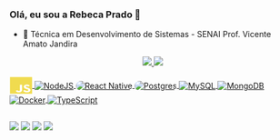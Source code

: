 ### Olá, eu sou a Rebeca Prado 👋
- 🌱 Técnica em Desenvolvimento de Sistemas - SENAI Prof. Vicente Amato Jandira


<div align="center">
  <a href="https://github.com/pradoRebeca">
  <img height="180em" src="https://github-readme-stats.vercel.app/api?username=pradoRebeca&show_icons=true&theme=dark&include_all_commits=true&count_private=true"/>
  <img height="180em" src="https://github-readme-stats.vercel.app/api/top-langs/?username=pradoRebeca&layout=compact&langs_count=7&theme=dark"/>
</div>
 <div style="display: inline_block"><br>
  <img align="center" alt="Js" height="30" width="40" src="https://raw.githubusercontent.com/devicons/devicon/master/icons/javascript/javascript-plain.svg">
  <img align="center" alt="NodeJS" height="30" width="40" src="https://cdn-icons-png.flaticon.com/512/919/919825.png">
  <img align="center" alt="React Native"  height="30" width="35"  style="border-radius:50px;" src="https://cdn-icons-png.flaticon.com/512/1126/1126012.png">
  <img align="center" alt="Postgres"  height="30" width="35"  style="border-radius:50px;" src="https://cdn-icons-png.flaticon.com/512/5968/5968342.png">
  <img align="center" alt="MySQL" height="30" width="35"  src="https://cdn-icons-png.flaticon.com/512/919/919836.png">
  <img align="center" alt="MongoDB" height="30" width="35"  src="https://rodrigoreisf.files.wordpress.com/2019/01/4d57e-1NRCOyVBY6Jiqr4Q9A1zoaQ.png">
  <img align="center" alt="Docker" height="30" width="35"  src="https://cdn-icons-png.flaticon.com/512/919/919853.png">
  <img align="center" alt="TypeScript" height="30" width="35"  src="https://cdn-icons-png.flaticon.com/512/5968/5968381.png">
</div>

##
   
<div> 
  <a href="https://www.instagram.com/rebecaaprado/" target="_blank"><img src="https://img.shields.io/badge/-Instagram-%23E4405F?style=for-the-badge&logo=instagram&logoColor=white" target="_blank"></a>
 <a href="" target="_blank"><img src="https://img.shields.io/badge/Discord-7289DA?style=for-the-badge&logo=discord&logoColor=white" target="_blank"></a> 
  <a href = "mailto:rebeca.2003.prado@gmail.com"><img src="https://img.shields.io/badge/-Gmail-%23333?style=for-the-badge&logo=gmail&logoColor=white" target="_blank"></a>
  <a href="https://www.linkedin.com/in/rebeca-prado-a20759212/" target="_blank"><img src="https://img.shields.io/badge/-LinkedIn-%230077B5?style=for-the-badge&logo=linkedin&logoColor=white" target="_blank"></a> 
</div>

